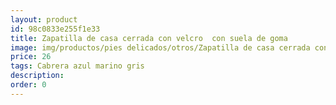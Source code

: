 ```yaml
---
layout: product
id: 98c0833e255f1e33
title: Zapatilla de casa cerrada con velcro  con suela de goma
image: img/productos/pies delicados/otros/Zapatilla de casa cerrada con velcro  con suela de goma=26 =Cabrera azul marino gris.webp
price: 26 
tags: Cabrera azul marino gris
description: 
order: 0
---
```

